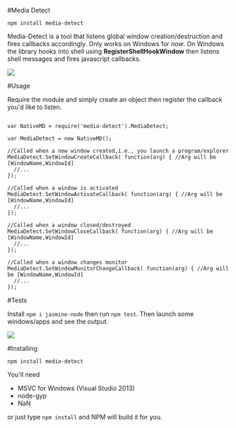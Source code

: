 #Media Detect

```npm install media-detect```


Media-Detect is a tool that listens global window creation/destruction and fires callbacks accordingly.
Only works on Windows for *now*. On Windows the library hooks into shell using **RegisterShellHookWindow** then listens shell messages and fires javascript callbacks.

![](http://i.imgur.com/L9U8OOK.png)

#Usage

Require the module and simply create an object then register the callback you'd like to listen.

```

var NativeMD = require('media-detect').MediaDetect;

var MediaDetect = new NativeMD();

//Called when a new window created,i.e., you launch a program/explorer
MediaDetect.SetWindowCreateCallback( function(arg) { //Arg will be [WindowName,WindowId]
  //...
});

//Called when a window is activated
MediaDetect.SetWindowActivateCallback( function(arg) { //Arg will be [WindowName,WindowId]
  //...
});

//Called when a window closed/destroyed
MediaDetect.SetWindowCloseCallback( function(arg) { //Arg will be [WindowName,WindowId]
  //...
});

//Called when a window changes monitor
MediaDetect.SetWindowMonitorChangeCallback( function(arg) { //Arg will be [WindowName,WindowId]
  //...
});

```

#Tests

Install ```npm i jasmine-node``` then run ```npm test```. Then launch some windows/apps and see the output.

![](http://i.imgur.com/q28a5GV.png)


#Installing

``` npm install media-detect ```

You'll need

- MSVC for Windows (Visual Studio 2013)
- node-gyp
- NaN

or just type ```npm install``` and NPM will build it for you.
